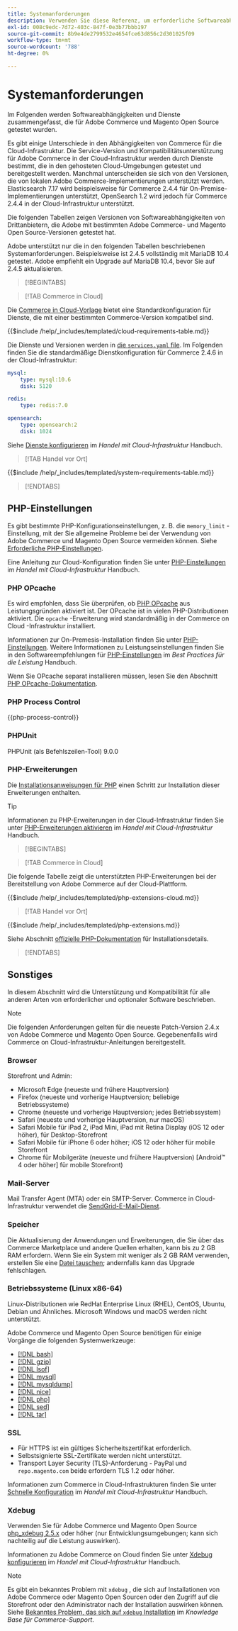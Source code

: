 ```yaml
---
title: Systemanforderungen
description: Verwenden Sie diese Referenz, um erforderliche Softwareabhängigkeiten zu identifizieren, die mit Adobe Commerce- und Magento Open Source-Versionen getestet wurden.
exl-id: 008c9edc-7d72-403c-847f-0e3b77bbb197
source-git-commit: 8b9e4de2799532e4654fce63d856c2d301025f09
workflow-type: tm+mt
source-wordcount: '788'
ht-degree: 0%

---
```


# Systemanforderungen

Im Folgenden werden Softwareabhängigkeiten und Dienste zusammengefasst, die für Adobe Commerce und Magento Open Source getestet wurden.

Es gibt einige Unterschiede in den Abhängigkeiten von Commerce für die Cloud-Infrastruktur. Die Service-Version und Kompatibilitätsunterstützung für Adobe Commerce in der Cloud-Infrastruktur werden durch Dienste bestimmt, die in den gehosteten Cloud-Umgebungen getestet und bereitgestellt werden. Manchmal unterscheiden sie sich von den Versionen, die von lokalen Adobe Commerce-Implementierungen unterstützt werden. Elasticsearch 7.17 wird beispielsweise für Commerce 2.4.4 für On-Premise-Implementierungen unterstützt, OpenSearch 1.2 wird jedoch für Commerce 2.4.4 in der Cloud-Infrastruktur unterstützt.

Die folgenden Tabellen zeigen Versionen von Softwareabhängigkeiten von Drittanbietern, die Adobe mit bestimmten Adobe Commerce- und Magento Open Source-Versionen getestet hat.

Adobe unterstützt nur die in den folgenden Tabellen beschriebenen Systemanforderungen. Beispielsweise ist 2.4.5 vollständig mit MariaDB 10.4 getestet. Adobe empfiehlt ein Upgrade auf MariaDB 10.4, bevor Sie auf 2.4.5 aktualisieren.

>[!BEGINTABS]

>[!TAB Commerce in Cloud]

Die [Commerce in Cloud-Vorlage](https://github.com/magento/magento-cloud) bietet eine Standardkonfiguration für Dienste, die mit einer bestimmten Commerce-Version kompatibel sind.

{{$include /help/_includes/templated/cloud-requirements-table.md}}

Die Dienste und Versionen werden in [die `services.yaml` file](https://github.com/magento/magento-cloud/blob/master/.magento/services.yaml). Im Folgenden finden Sie die standardmäßige Dienstkonfiguration für Commerce 2.4.6 in der Cloud-Infrastruktur:

```yaml
mysql:
    type: mysql:10.6
    disk: 5120

redis:
    type: redis:7.0

opensearch:
    type: opensearch:2
    disk: 1024
```

Siehe [Dienste konfigurieren](https://experienceleague.adobe.com/docs/commerce-cloud-service/user-guide/configure/service/services-yaml.html) im _Handel mit Cloud-Infrastruktur_ Handbuch.

>[!TAB Handel vor Ort]

{{$include /help/_includes/templated/system-requirements-table.md}}

>[!ENDTABS]

## PHP-Einstellungen

Es gibt bestimmte PHP-Konfigurationseinstellungen, z. B. die `memory_limit` -Einstellung, mit der Sie allgemeine Probleme bei der Verwendung von Adobe Commerce und Magento Open Source vermeiden können. Siehe [Erforderliche PHP-Einstellungen](prerequisites/php-settings.md).

Eine Anleitung zur Cloud-Konfiguration finden Sie unter [PHP-Einstellungen](https://experienceleague.adobe.com/docs/commerce-cloud-service/user-guide/configure/app/php-settings.html) im _Handel mit Cloud-Infrastruktur_ Handbuch.

### PHP OPcache

Es wird empfohlen, dass Sie überprüfen, ob [PHP OPcache](https://www.php.net/manual/en/intro.opcache.php) aus Leistungsgründen aktiviert ist. Der OPcache ist in vielen PHP-Distributionen aktiviert. Die `opcache` -Erweiterung wird standardmäßig in der Commerce on Cloud -Infrastruktur installiert.

Informationen zur On-Premesis-Installation finden Sie unter [PHP-Einstellungen](prerequisites/php-settings.md). Weitere Informationen zu Leistungseinstellungen finden Sie in den Softwareempfehlungen für [PHP-Einstellungen](https://experienceleague.adobe.com/docs/commerce-operations/performance-best-practices/software.html#php-settings) im _Best Practices für die Leistung_ Handbuch.

Wenn Sie OPcache separat installieren müssen, lesen Sie den Abschnitt [PHP OPcache-Dokumentation](https://www.php.net/manual/en/opcache.setup.php).

### PHP Process Control

{{php-process-control}}

### PHPUnit

PHPUnit (als Befehlszeilen-Tool) 9.0.0

### PHP-Erweiterungen

Die [Installationsanweisungen für PHP](prerequisites/php-settings.md) einen Schritt zur Installation dieser Erweiterungen enthalten.

>[!TIP]
>
>Informationen zu PHP-Erweiterungen in der Cloud-Infrastruktur finden Sie unter [PHP-Erweiterungen aktivieren](https://experienceleague.adobe.com/docs/commerce-cloud-service/user-guide/configure/app/php-settings.html#enable-extensions) im _Handel mit Cloud-Infrastruktur_ Handbuch.

>[!BEGINTABS]

>[!TAB Commerce in Cloud]

Die folgende Tabelle zeigt die unterstützten PHP-Erweiterungen bei der Bereitstellung von Adobe Commerce auf der Cloud-Plattform.

{{$include /help/_includes/templated/php-extensions-cloud.md}}

>[!TAB Handel vor Ort]

{{$include /help/_includes/templated/php-extensions.md}}

Siehe Abschnitt [offizielle PHP-Dokumentation](https://www.php.net/manual/en/extensions.php) für Installationsdetails.

>[!ENDTABS]

## Sonstiges

In diesem Abschnitt wird die Unterstützung und Kompatibilität für alle anderen Arten von erforderlicher und optionaler Software beschrieben.

>[!NOTE]
>
>Die folgenden Anforderungen gelten für die neueste Patch-Version 2.4.x von Adobe Commerce und Magento Open Source. Gegebenenfalls wird Commerce on Cloud-Infrastruktur-Anleitungen bereitgestellt.

### Browser

Storefront und Admin:

- Microsoft Edge (neueste und frühere Hauptversion)
- Firefox (neueste und vorherige Hauptversion; beliebige Betriebssysteme)
- Chrome (neueste und vorherige Hauptversion; jedes Betriebssystem)
- Safari (neueste und vorherige Hauptversion, nur macOS)
- Safari Mobile für iPad 2, iPad Mini, iPad mit Retina Display (iOS 12 oder höher), für Desktop-Storefront
- Safari Mobile für iPhone 6 oder höher; iOS 12 oder höher für mobile Storefront
- Chrome für Mobilgeräte (neueste und frühere Hauptversion) [Android™ 4 oder höher] für mobile Storefront)

### Mail-Server

Mail Transfer Agent (MTA) oder ein SMTP-Server. Commerce in Cloud-Infrastruktur verwendet die [SendGrid-E-Mail-Dienst](https://experienceleague.adobe.com/docs/commerce-cloud-service/user-guide/project/sendgrid.html).

### Speicher

Die Aktualisierung der Anwendungen und Erweiterungen, die Sie über das Commerce Marketplace und andere Quellen erhalten, kann bis zu 2 GB RAM erfordern. Wenn Sie ein System mit weniger als 2 GB RAM verwenden, erstellen Sie eine [Datei tauschen](https://support.magento.com/hc/en-us/articles/360032980432); andernfalls kann das Upgrade fehlschlagen.

### Betriebssysteme (Linux x86-64)

Linux-Distributionen wie RedHat Enterprise Linux (RHEL), CentOS, Ubuntu, Debian und Ähnliches. Microsoft Windows und macOS werden nicht unterstützt.

Adobe Commerce und Magento Open Source benötigen für einige Vorgänge die folgenden Systemwerkzeuge:

- [[!DNL bash]](https://www.gnu.org/software/bash/)
- [[!DNL gzip]](https://www.gzip.org/)
- [[!DNL lsof]](https://linux.die.net/man/8/lsof)
- [[!DNL mysql]](https://www.mysql.com/)
- [[!DNL mysqldump]](https://dev.mysql.com/doc/refman/8.0/en/mysqldump.html)
- [[!DNL nice]](https://linux.die.net/man/1/nice)
- [[!DNL php]](https://www.php.net/)
- [[!DNL sed]](https://www.gnu.org/software/sed/manual/sed.html)
- [[!DNL tar]](https://linux.die.net/man/1/tar)

### SSL

- Für HTTPS ist ein gültiges Sicherheitszertifikat erforderlich.
- Selbstsignierte SSL-Zertifikate werden nicht unterstützt.
- Transport Layer Security (TLS)-Anforderung - PayPal und `repo.magento.com` beide erfordern TLS 1.2 oder höher.

Informationen zum Commerce in Cloud-Infrastrukturen finden Sie unter [Schnelle Konfiguration](https://experienceleague.adobe.com/docs/commerce-cloud-service/user-guide/cdn/setup-fastly/fastly-configuration.html) im _Handel mit Cloud-Infrastruktur_ Handbuch.

### Xdebug

Verwenden Sie für Adobe Commerce und Magento Open Source [php_xdebug 2.5.x](https://xdebug.org/download) oder höher (nur Entwicklungsumgebungen; kann sich nachteilig auf die Leistung auswirken).

Informationen zu Adobe Commerce on Cloud finden Sie unter [Xdebug konfigurieren](https://experienceleague.adobe.com/docs/commerce-cloud-service/user-guide/develop/test/debug.html) im _Handel mit Cloud-Infrastruktur_ Handbuch.

>[!NOTE]
>
>Es gibt ein bekanntes Problem mit `xdebug` , die sich auf Installationen von Adobe Commerce oder Magento Open Sourcen oder den Zugriff auf die Storefront oder den Administrator nach der Installation auswirken können. Siehe [Bekanntes Problem, das sich auf `xdebug` Installation](https://experienceleague.adobe.com/docs/commerce-knowledge-base/kb/troubleshooting/miscellaneous/known-issues-that-affect-installation.html) im _Knowledge Base für Commerce-Support_.
